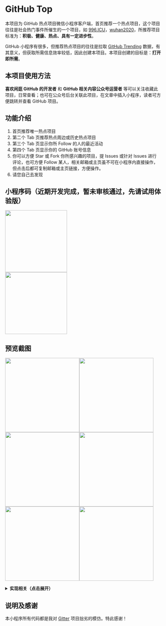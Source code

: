 # GitHub Top

本项目为 GitHub 热点项目微信小程序客户端，首页推荐一个热点项目，这个项目往往是社会热门事件所催生的一个项目，如 [996.ICU](https://github.com/996icu/996.ICU)，[wuhan2020](https://github.com/wuhan2020/wuhan2020)，所推荐项目标准为：**积极、健康、热点、具有一定进步性**。

GitHub 小程序有很多，但推荐热点项目的往往是拉取 [GitHub Trending](https://github.com/trending) 数据，有其意义，但获取所需信息效率较低，因此创建本项目。本项目创建的目标是：**打开即所需**。

## 本项目使用方法

**喜欢闲逛 GitHub 的开发者** 和 **GitHub 相关内容公众号运营者** 等可以关注收藏此项目，日常查看；也可在公众号后台关联此项目，在文章中插入小程序，读者可方便跳转并查看 GitHub 项目。

## 功能介绍

1. 首页推荐唯一热点项目
2. 第二个 Tab 页推荐热点周边或历史热点项目
3. 第三个 Tab 页显示你所 Follow 的人的最近活动
4. 第四个 Tab 页显示你的 GitHub 账号信息
5. 你可以方便 Star 或 Fork 你所感兴趣的项目，提 Issues 或针对 Issues 进行评论，也可方便 Follow 某人，相关邮箱或主页虽不可在小程序内直接操作，但点击后都可复制邮箱或主页链接，方便操作。
6. 请您自己去发现

## 小程序码（近期开发完成，暂未审核通过，先请试用体验版）

<img width='200' src='https://api.renyuzhuo.cn/code.jpg'><br/><img width='200' src='https://user-images.githubusercontent.com/7275046/73512828-14679480-4426-11ea-8870-096d6e52f82c.png'>

## 预览截图

<img width='240' src='https://api.renyuzhuo.cn/screenshot/p0.png'><img width='240' src='https://api.renyuzhuo.cn/screenshot/p1.png'><img width='240' src='https://api.renyuzhuo.cn/screenshot/p2.png'><img width='240' src='https://api.renyuzhuo.cn/screenshot/p3.png'><img width='240' src='https://api.renyuzhuo.cn/screenshot/p4.png'><img width='240' src='https://api.renyuzhuo.cn/screenshot/p5.png'>

<details>

<summary><b>实现相关（点击展开）</b></summary>

- GitHub 项目相关实时数据来自 [GitHub API V3](https://developer.github.com/v3/)
- Top 和 History 相关配置来自于本项目 Tag 为 [Top](https://github.com/renyuzhuo/GitHub-Top/issues?q=is%3Aissue+is%3Aopen+label%3ATop) 和 [Hot](https://github.com/renyuzhuo/GitHub-Top/issues?q=is%3Aissue+is%3Aopen+label%3AHot) 的 Issues（原计划用 GitHub Page，但是相应速度有问题，自己搭建服务器维护成本太高，因此最后采用在 Issue 中配置 Json 文件）
- Trending 数据来自 [github-trending-api](https://github.com/huchenme/github-trending-api)
- Markdown 解析采用 [towxml](https://github.com/sbfkcel/towxml) 2.x，暂不考虑升级为 3.x，可能是我使用的问题，3.x 一直有错误，已经提 Issues 给原项目。
- 项目构建采用京东开源项目 [Taro 2.0.2](https://taro.aotu.io/) 版本。
- 无自建云端服务器。

</details>

## 说明及感谢

本小程序所有代码都是我对 [Gitter](https://github.com/huangjianke/Gitter) 项目拙劣的模仿。特此感谢！
